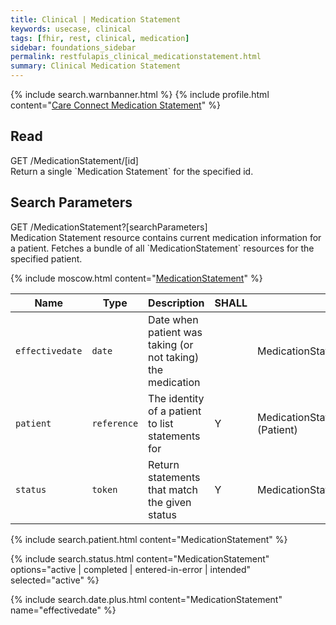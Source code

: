 ```yaml
---
title: Clinical | Medication Statement
keywords: usecase, clinical
tags: [fhir, rest, clinical, medication]
sidebar: foundations_sidebar
permalink: restfulapis_clinical_medicationstatement.html
summary: Clinical Medication Statement
---
```

{% include search.warnbanner.html %}
{% include profile.html content="[Care Connect Medication Statement](http://www.interopen.org/candidate-profiles/care-connect/CareConnect-MedicationStatement-1.html)" %}

## Read ##

<div markdown="span" class="alert alert-success" role="alert">
GET /MedicationStatement/[id]</div>
Return a single `Medication Statement` for the specified id.

## Search Parameters ##

<div markdown="span" class="alert alert-success" role="alert">
GET /MedicationStatement?[searchParameters]</div>
Medication Statement resource contains current medication information for a patient. Fetches a bundle of all `MedicationStatement` resources for the specified patient.

{% include moscow.html content="[MedicationStatement](https://www.hl7.org/fhir/DSTU2/medicationstatement.html#search)" %}

| Name | Type | Description | SHALL | Path |
|------|------|-------------|-------|------|
| `effectivedate` | `date` | Date when patient was taking (or not taking) the medication |  | MedicationStatement.effective[x] |
| `patient` | `reference` | The identity of a patient to list statements for | Y | MedicationStatement.patient<br>(Patient) |
| `status` | `token` | Return statements that match the given status | Y | MedicationStatement.status |

{% include search.patient.html content="MedicationStatement" %}

{% include search.status.html content="MedicationStatement" options="active | completed | entered-in-error | intended" selected="active" %}

{% include search.date.plus.html content="MedicationStatement" name="effectivedate" %}

